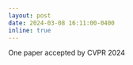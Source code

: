 ```yaml
---
layout: post
date: 2024-03-08 16:11:00-0400 
inline: true
---
```


One paper accepted by CVPR 2024

<!---
Back to research as a PhD Student at HKUST (GZ)
--->